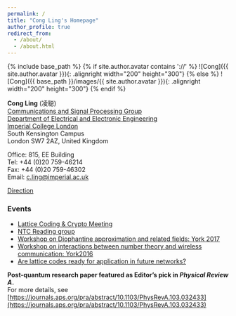 ```yaml
---
permalink: /
title: "Cong Ling's Homepage"
author_profile: true
redirect_from:
  - /about/
  - /about.html
---
```


{% include base_path %}
{% if site.author.avatar contains '://' %}
![Cong]({{ site.author.avatar }}){: .alignright width="200" height="300"}
{% else %}
![Cong]({{ base_path }}/images/{{ site.author.avatar }}){: .alignright width="200" height="300"}
{% endif %}

**Cong Ling** (凌聪)  
[Communications and Signal Processing Group](http://www3.imperial.ac.uk/commssigproc)  
[Department of Electrical and Electronic Engineering](http://www3.imperial.ac.uk/electricalengineering)  
[Imperial College London](http://www3.imperial.ac.uk/)  
South Kensington Campus  
London SW7 2AZ, United Kingdom

Office: 815, EE Building  
Tel: +44 (0)20 759-46214  
Fax: +44 (0)20 759-46302  
Email: [c.ling@imperial.ac.uk](mailto:c.ling@imperial.ac.uk)

[Direction](http://www.imperial.ac.uk/visit/campuses/south-kensington/)

### Events

- [Lattice Coding & Crypto Meeting](http://malb.io/discrete-subgroup)
- [NTC Reading group](http://www.commsp.ee.ic.ac.uk/~cling/NTC/ntc.htm)
- [Workshop on Diophantine approximation and related fields: York 2017](https://www.york.ac.uk/maths/events/2017/workshop-on-diophantine-approximation-and-related/)
- [Workshop on interactions between number theory and wireless communication: York2016](http://maths.york.ac.uk/www/York2016)
- [Are lattice codes ready for application in future networks?](https://conferences.telecom-bretagne.eu/data/turbocodes/Symposium2016/Program/booklet_ISTC2016.pdf)

**Post-quantum research paper featured as Editor’s pick in _Physical Review A_.**  
For more details, see [https://journals.aps.org/pra/abstract/10.1103/PhysRevA.103.032433](https://journals.aps.org/pra/abstract/10.1103/PhysRevA.103.032433)
